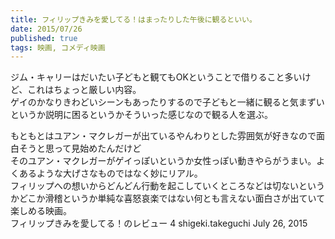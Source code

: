 ```yaml
---
title: フィリップきみを愛してる！はまったりした午後に観るといい。
date: 2015/07/26
published: true
tags: 映画, コメディ映画
---
```


ジム・キャリーはだいたい子どもと観てもOKということで借りること多いけど、これはちょっと厳しい内容。<br>
ゲイのかなりきわどいシーンもあったりするので子どもと一緒に観ると気まずいというか説明に困るというかそういった感じなので観る人を選ぶ。

<div class="itunes-link" data-itunes-id="398112982"></div>

<div itemprop="review" itemscope itemtype="http://schema.org/Review">
  <div itemprop="reviewBody">もともとはユアン・マクレガーが出ているやんわりとした雰囲気が好きなので面白そうと思って見始めたんだけど<br>
  そのユアン・マクレガーがゲイっぽいというか女性っぽい動きやらがうまい。よくあるような大げさなものではなく妙にリアル。<br>
  フィリップへの想いからどんどん行動を起こしていくところなどは切ないというかどこか滑稽というか単純な喜怒哀楽ではない何とも言えない面白さが出ていて楽しめる映画。</div>
  <div class="review">
    <span class="review-name" itemprop="name">フィリップきみを愛してる！</span><span class="text">のレビュー</span>
    <span class="review-rating rating-4" itemprop="reviewRating">4</span>
    <span class="review-author" itemprop="author">shigeki.takeguchi</span>
    <meta itemprop="datePublished" content="2015-07-26"><span class="review-date">July 26, 2015</span>
  </div>
</div>
